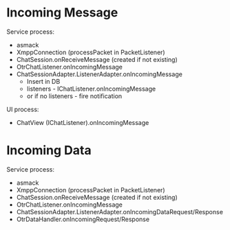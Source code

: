 Incoming Message
================

Service process:

* asmack
* XmppConnection (processPacket in PacketListener)
* ChatSession.onReceiveMessage (created if not existing)
* OtrChatListener.onIncomingMessage
* ChatSessionAdapter.ListenerAdapter.onIncomingMessage
  * Insert in DB
  * listeners - IChatListener.onIncomingMessage
  * or if no listeners - fire notification

UI process:

* ChatView (IChatListener).onIncomingMessage

Incoming Data
================

Service process:

* asmack
* XmppConnection (processPacket in PacketListener)
* ChatSession.onReceiveMessage (created if not existing)
* OtrChatListener.onIncomingMessage
* ChatSessionAdapter.ListenerAdapter.onIncomingDataRequest/Response
* OtrDataHandler.onIncomingRequest/Response

